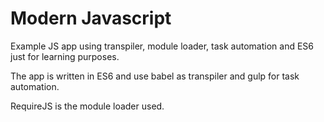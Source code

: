 # Modern Javascript

Example JS app using transpiler, module loader, task automation and ES6 just for learning purposes.

The app is written in ES6 and use babel as transpiler and gulp for task automation.

RequireJS is the module loader used.
